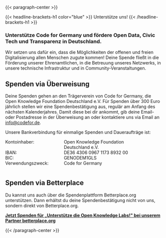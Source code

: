 ---
---

{{< paragraph-center  >}}

{{< headline-brackets-h1 color="blue"  >}}
Unterstütze uns!
{{< /headline-brackets-h1  >}}

### Unterstütze Code for Germany und fördere Open Data, Civic Tech und Transparenz in Deutschland.

Wir setzen uns dafür ein, dass die Möglichkeiten der offenen und
freien Digitalisierung allen Menschen zugute kommen! Deine Spende
fließt in die Förderung unserer Ehrenamtlichen, in die Betreuung
unseres Netzwerks, in unsere technische Infrastruktur und in
Community-Veranstaltungen.

## Spenden via Überweisung
Deine Spenden gehen an den Trägerverein von Code for Germany, die
Open Knowledge Foundation Deutschland e.V. Für Spenden über 300
Euro jährlich stellen wir eine Spendenbestätigung aus, regulär am
Anfang des nächsten Kalenderjahres. Damit diese bei dir ankommt,
gib deine Email- oder Postadresse in der Überweisung an oder
kontaktiere uns via Email an info@codefor.de.

Unsere Bankverbindung für einmalige Spenden und Daueraufträge ist:

<dl style="display: grid; grid-template-columns: auto 1fr; column-gap: 1ch; margin-bottom: 3em">
  <dt>Kontoinhaber:</dt>
  <dd>Open Knowledge Foundation<br> Deutschland e.V.</dd>
  <dt>IBAN:</dt>
  <dd>DE36 4306 0967 1173 8932 00</dd>
  <dt>BIC:</dt>
  <dd>GENODEM1GLS</dd>
  <dt>Verwendungszweck:</dt>
  <dd>Code for Germany</dd>
</dl>

## Spenden via Betterplace
Du kannst uns auch über die Spendenplattform Betterplace.org
unterstützen. Dann erhältst du deine Spendenbestätigung nicht von
uns, sondern direkt von Betterplace.org.

<script type="text/javascript">
  /* Configure at https://www.betterplace.org/de/manage/projects/66473-unterstuetze-die-open-knowledge-labs/iframe_donation_form/new */
  var _bp_iframe        = _bp_iframe || {};
  _bp_iframe.project_id = 66473; /* REQUIRED */
  _bp_iframe.lang       = 'de'; /* Language of the form */
  _bp_iframe.width = 600; /* Custom iframe-tag-width, integer */
  _bp_iframe.color = 'ff645f'; /* Button and banderole color, hex without “#” */
  _bp_iframe.background_color = 'ffffff'; /* Background-color, hex without “#” */
  _bp_iframe.default_amount = 50; /* Donation-amount, integer 1-99 */
  _bp_iframe.recurring_interval = 'single'; /* Interval for recurring donations, string out of single, monthly und yearly */
  _bp_iframe.bottom_logo = true;
  (function() {
    var bp = document.createElement('script'); bp.type = 'text/javascript'; bp.async = true;
    bp.src = 'https://betterplace-assets.betterplace.org/assets/load_donation_iframe.js';
    var s = document.getElementsByTagName('script')[0]; s.parentNode.insertBefore(bp, s);
  })();
</script>
<div id="betterplace_donation_iframe" style="background: transparent url('https://www.betterplace.org/assets/new_spinner.gif') 275px 20px no-repeat;"><strong><a href="https://www.betterplace.org/de/donate/platform/projects/66473-unterstuetze-die-open-knowledge-labs">Jetzt Spenden für „Unterstütze die Open Knowledge Labs!" bei unserem Partner betterplace.org</a></strong></div>

{{< /paragraph-center  >}}
